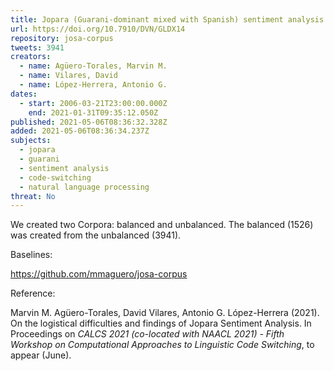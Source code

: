 ```yaml
---
title: Jopara (Guarani-dominant mixed with Spanish) sentiment analysis corpus.
url: https://doi.org/10.7910/DVN/GLDX14
repository: josa-corpus
tweets: 3941
creators:
  - name: Agüero-Torales, Marvin M.
  - name: Vilares, David
  - name: López-Herrera, Antonio G.
dates:
  - start: 2006-03-21T23:00:00.000Z
    end: 2021-01-31T09:35:12.050Z
published: 2021-05-06T08:36:32.328Z
added: 2021-05-06T08:36:34.237Z
subjects:
  - jopara
  - guarani
  - sentiment analysis
  - code-switching
  - natural language processing
threat: No
---
```

We created two Corpora: balanced and unbalanced. The balanced (1526) was created from the unbalanced (3941).

Baselines:

https://github.com/mmaguero/josa-corpus

Reference:

Marvin M. Agüero-Torales, David Vilares, Antonio G. López-Herrera (2021). On the logistical difficulties and findings of Jopara Sentiment Analysis. In Proceedings on *CALCS 2021 (co-located with NAACL 2021) - Fifth Workshop on Computational Approaches to Linguistic Code Switching*, to appear (June).